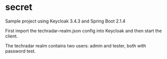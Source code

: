 # secret
Sample project using Keycloak 3.4.3 and Spring Boot 2.1.4

First import the techradar-realm.json config into Keycloak and then start the client.

The techradar realm contains two users: admin and tester, both with password test. 
